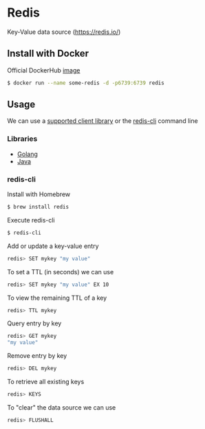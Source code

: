 # Redis

Key-Value data source (https://redis.io/)

## Install with Docker

Official DockerHub [image](https://hub.docker.com/_/redis)

```bash
$ docker run --name some-redis -d -p6739:6739 redis
```

## Usage

We can use a [supported client library](https://redis.io/clients) or the [redis-cli](https://redis.io/topics/rediscli) command line

### Libraries

* [Golang](https://github.com/go-redis/redis)
* [Java](https://github.com/redis/jedis)

### redis-cli

Install with Homebrew
```bash
$ brew install redis
```

Execute redis-cli
```bash
$ redis-cli
```

Add or update a key-value entry
```bash
redis> SET mykey "my value"
```

To set a TTL (in seconds) we can use
```bash
redis> SET mykey "my value" EX 10
```

To view the remaining TTL of a key
```bash
redis> TTL mykey
```

Query entry by key
```bash
redis> GET mykey
"my value"
```

Remove entry by key
```bash
redis> DEL mykey
```

To retrieve all existing keys
```bash
redis> KEYS
```

To "clear" the data source we can use
```bash
redis> FLUSHALL
```
